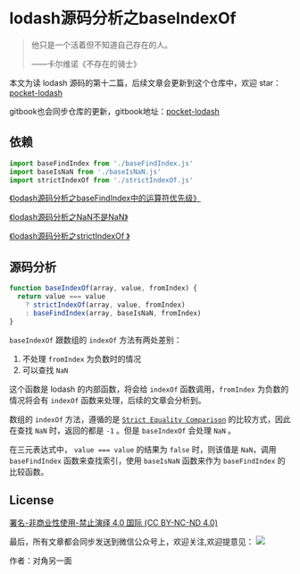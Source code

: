 # lodash源码分析之baseIndexOf

> 他只是一个活着但不知道自己存在的人。
>
> ——卡尔维诺《不存在的骑士》

本文为读 lodash 源码的第十二篇，后续文章会更新到这个仓库中，欢迎 star：[pocket-lodash](https://github.com/yeyuqiudeng/pocket-lodash)

gitbook也会同步仓库的更新，gitbook地址：[pocket-lodash](https://www.gitbook.com/book/yeyuqiudeng/pocket-lodash/details)

## 依赖

```javascript
import baseFindIndex from './baseFindIndex.js'
import baseIsNaN from './baseIsNaN.js'
import strictIndexOf from './strictIndexOf.js'
```

[《lodash源码分析之baseFindIndex中的运算符优先级》](baseFindIndex.md)

[《lodash源码分析之NaN不是NaN》](../eq.md)

[《lodash源码分析之strictIndexOf 》](strictIndexOf.md)

## 源码分析

```javascript
function baseIndexOf(array, value, fromIndex) {
  return value === value
    ? strictIndexOf(array, value, fromIndex)
    : baseFindIndex(array, baseIsNaN, fromIndex)
}
```

`baseIndexOf` 跟数组的 `indexOf` 方法有两处差别：

1. 不处理 `fromIndex` 为负数时的情况
2. 可以查找 `NaN`

这个函数是 lodash 的内部函数，将会给 `indexOf` 函数调用，`fromIndex` 为负数的情况将会有 `indexOf` 函数来处理，后续的文章会分析到。

数组的 `indexOf` 方法，遵循的是 [`Strict Equality Comparison`](http://ecma-international.org/ecma-262/7.0/#sec-strict-equality-comparison) 的比较方式，因此在查找 `NaN` 时，返回的都是 `-1` 。但是 `baseIndexOf` 会处理 `NaN` 。

在三元表达式中， `value === value` 的结果为 `false` 时，则该值是 `NaN`，调用 `baseFindIndex` 函数来查找索引，使用 `baseIsNaN` 函数来作为 `baseFindIndex` 的比较函数。

## License

[署名-非商业性使用-禁止演绎 4.0 国际 (CC BY-NC-ND 4.0)](http://creativecommons.org/licenses/by-nc-nd/4.0/)

最后，所有文章都会同步发送到微信公众号上，欢迎关注,欢迎提意见：  ![](https://raw.githubusercontent.com/yeyuqiudeng/resource/master/images/qrcode_front-end-article.jpg) 

作者：对角另一面
